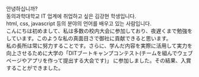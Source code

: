 안녕하십니까?  <br>
동의과학대학교 IT 업계에 취업하고 싶은 김강현 학생입니다. <br>
html, css, javascript 등의 분야의 언어를 배우고 있는 사람입니다.<br>
こんにちは初めまして、私は多数の校内大会に参加しており、夜遅くまで勉強をしています。このような私の真面目さで御社に貢献できると思います。 <br>
私の長所は常に努力することです。さらに、学んだ内容を実際に活用して実力を向上させるために大学の「DITブートキャンプコンテスト(チームを組んでウェブページやアプリを作って提出する大会です)」 に参加しました。その結果、入賞することができました。<br>
